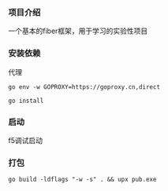 ### 项目介绍
一个基本的fiber框架，用于学习的实验性项目

### 安装依赖
代理
```
go env -w GOPROXY=https://goproxy.cn,direct
```
```
go install
```
### 启动
f5调试启动

### 打包
```
go build -ldflags "-w -s" . && upx pub.exe
```

